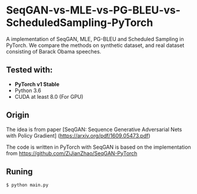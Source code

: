 # SeqGAN-vs-MLE-vs-PG-BLEU-vs-ScheduledSampling-PyTorch
A implementation of SeqGAN, MLE, PG-BLEU and Scheduled Sampling in PyTorch. We compare the methods on synthetic dataset, and real dataset consisting of Barack Obama speeches.


## Tested with:
* **PyTorch v1 Stable**
* Python 3.6
* CUDA at least 8.0 (For GPU)

## Origin
The idea is from paper [SeqGAN: Sequence Generative Adversarial Nets with Policy Gradient]   (https://arxiv.org/pdf/1609.05473.pdf)

The code is written in PyTorch with SeqGAN is based on the implementation from https://github.com/ZiJianZhao/SeqGAN-PyTorch

## Runing
```
$ python main.py
```

